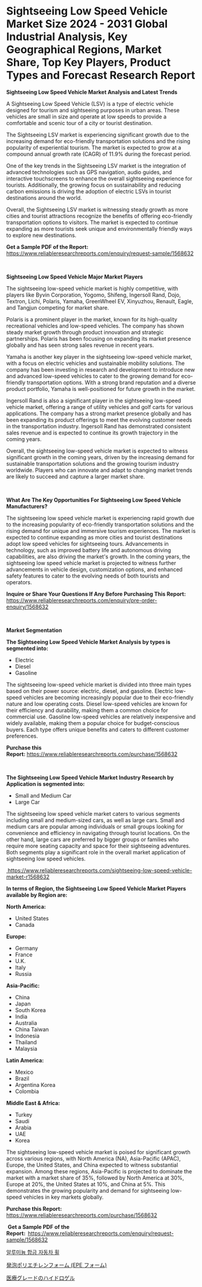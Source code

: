 <p><h1>Sightseeing Low Speed Vehicle Market Size 2024 - 2031 Global Industrial Analysis, Key Geographical Regions, Market Share, Top Key Players, Product Types and Forecast Research Report</h1></p><p><strong>Sightseeing Low Speed Vehicle Market Analysis and Latest Trends</strong></p>
<p><p>A Sightseeing Low Speed Vehicle (LSV) is a type of electric vehicle designed for tourism and sightseeing purposes in urban areas. These vehicles are small in size and operate at low speeds to provide a comfortable and scenic tour of a city or tourist destination.</p><p>The Sightseeing LSV market is experiencing significant growth due to the increasing demand for eco-friendly transportation solutions and the rising popularity of experiential tourism. The market is expected to grow at a compound annual growth rate (CAGR) of 11.9% during the forecast period.</p><p>One of the key trends in the Sightseeing LSV market is the integration of advanced technologies such as GPS navigation, audio guides, and interactive touchscreens to enhance the overall sightseeing experience for tourists. Additionally, the growing focus on sustainability and reducing carbon emissions is driving the adoption of electric LSVs in tourist destinations around the world.</p><p>Overall, the Sightseeing LSV market is witnessing steady growth as more cities and tourist attractions recognize the benefits of offering eco-friendly transportation options to visitors. The market is expected to continue expanding as more tourists seek unique and environmentally friendly ways to explore new destinations.</p></p>
<p><strong>Get a Sample PDF of the Report:&nbsp;</strong> <a href="https://www.reliableresearchreports.com/enquiry/request-sample/1568632">https://www.reliableresearchreports.com/enquiry/request-sample/1568632</a></p>
<p>&nbsp;</p>
<p><strong>Sightseeing Low Speed Vehicle Major Market Players</strong></p>
<p><p>The sightseeing low-speed vehicle market is highly competitive, with players like Byvin Corporation, Yogomo, Shifeng, Ingersoll Rand, Dojo, Textron, Lichi, Polaris, Yamaha, GreenWheel EV, Xinyuzhou, Renault, Eagle, and Tangjun competing for market share.</p><p>Polaris is a prominent player in the market, known for its high-quality recreational vehicles and low-speed vehicles. The company has shown steady market growth through product innovation and strategic partnerships. Polaris has been focusing on expanding its market presence globally and has seen strong sales revenue in recent years.</p><p>Yamaha is another key player in the sightseeing low-speed vehicle market, with a focus on electric vehicles and sustainable mobility solutions. The company has been investing in research and development to introduce new and advanced low-speed vehicles to cater to the growing demand for eco-friendly transportation options. With a strong brand reputation and a diverse product portfolio, Yamaha is well-positioned for future growth in the market.</p><p>Ingersoll Rand is also a significant player in the sightseeing low-speed vehicle market, offering a range of utility vehicles and golf carts for various applications. The company has a strong market presence globally and has been expanding its product offerings to meet the evolving customer needs in the transportation industry. Ingersoll Rand has demonstrated consistent sales revenue and is expected to continue its growth trajectory in the coming years.</p><p>Overall, the sightseeing low-speed vehicle market is expected to witness significant growth in the coming years, driven by the increasing demand for sustainable transportation solutions and the growing tourism industry worldwide. Players who can innovate and adapt to changing market trends are likely to succeed and capture a larger market share.</p></p>
<p>&nbsp;</p>
<p><strong>What Are The Key Opportunities For Sightseeing Low Speed Vehicle Manufacturers?</strong></p>
<p><p>The sightseeing low speed vehicle market is experiencing rapid growth due to the increasing popularity of eco-friendly transportation solutions and the rising demand for unique and immersive tourism experiences. The market is expected to continue expanding as more cities and tourist destinations adopt low speed vehicles for sightseeing tours. Advancements in technology, such as improved battery life and autonomous driving capabilities, are also driving the market's growth. In the coming years, the sightseeing low speed vehicle market is projected to witness further advancements in vehicle design, customization options, and enhanced safety features to cater to the evolving needs of both tourists and operators.</p></p>
<p><strong>Inquire or Share Your Questions If Any Before Purchasing This Report:</strong> <a href="https://www.reliableresearchreports.com/enquiry/pre-order-enquiry/1568632">https://www.reliableresearchreports.com/enquiry/pre-order-enquiry/1568632</a></p>
<p>&nbsp;</p>
<p><strong>Market Segmentation</strong></p>
<p><strong>The Sightseeing Low Speed Vehicle Market Analysis by types is segmented into:</strong></p>
<p><ul><li>Electric</li><li>Diesel</li><li>Gasoline</li></ul></p>
<p><p>The sightseeing low-speed vehicle market is divided into three main types based on their power source: electric, diesel, and gasoline. Electric low-speed vehicles are becoming increasingly popular due to their eco-friendly nature and low operating costs. Diesel low-speed vehicles are known for their efficiency and durability, making them a common choice for commercial use. Gasoline low-speed vehicles are relatively inexpensive and widely available, making them a popular choice for budget-conscious buyers. Each type offers unique benefits and caters to different customer preferences.</p></p>
<p><strong>Purchase this Report:&nbsp;</strong><a href="https://www.reliableresearchreports.com/purchase/1568632">https://www.reliableresearchreports.com/purchase/1568632</a></p>
<p>&nbsp;</p>
<p><strong>The Sightseeing Low Speed Vehicle Market Industry Research by Application is segmented into:</strong></p>
<p><ul><li>Small and Medium Car</li><li>Large Car</li></ul></p>
<p><p>The sightseeing low speed vehicle market caters to various segments including small and medium-sized cars, as well as large cars. Small and medium cars are popular among individuals or small groups looking for convenience and efficiency in navigating through tourist locations. On the other hand, large cars are preferred by bigger groups or families who require more seating capacity and space for their sightseeing adventures. Both segments play a significant role in the overall market application of sightseeing low speed vehicles.</p></p>
<p><a href="https://www.reliableresearchreports.com/sightseeing-low-speed-vehicle-market-r1568632">&nbsp;https://www.reliableresearchreports.com/sightseeing-low-speed-vehicle-market-r1568632</a></p>
<p><strong>In terms of Region, the Sightseeing Low Speed Vehicle Market Players available by Region are:</strong></p>
<p>
    <p> <strong> North America: </strong>
        <ul>
            <li>United States</li>
            <li>Canada</li>
        </ul>
        </p> 
    <p> <strong> Europe: </strong>
        <ul>
            <li>Germany</li>
            <li>France</li>
            <li>U.K.</li>
            <li>Italy</li>
            <li>Russia</li>
        </ul>
        </p> 
    <p> <strong> Asia-Pacific: </strong>
        <ul>
            <li>China</li>
            <li>Japan</li>
            <li>South Korea</li>
            <li>India</li>
            <li>Australia</li>
            <li>China Taiwan</li>
            <li>Indonesia</li>
            <li>Thailand</li>
            <li>Malaysia</li>
        </ul>
        </p> 
    <p> <strong> Latin America: </strong>
        <ul>
            <li>Mexico</li>
            <li>Brazil</li>
            <li>Argentina Korea</li>
            <li>Colombia</li>
        </ul>
        </p> 
    <p> <strong> Middle East & Africa: </strong>
        <ul>
            <li>Turkey</li>
            <li>Saudi</li>
            <li>Arabia</li>
            <li>UAE</li>
            <li>Korea</li>
        </ul>
    </p>
    </p>
<p><p>The sightseeing low-speed vehicle market is poised for significant growth across various regions, with North America (NA), Asia-Pacific (APAC), Europe, the United States, and China expected to witness substantial expansion. Among these regions, Asia-Pacific is projected to dominate the market with a market share of 35%, followed by North America at 30%, Europe at 20%, the United States at 10%, and China at 5%. This demonstrates the growing popularity and demand for sightseeing low-speed vehicles in key markets globally.</p></p>
<p><strong>Purchase this Report: </strong><a href="https://www.reliableresearchreports.com/purchase/1568632">https://www.reliableresearchreports.com/purchase/1568632</a></p>
<p>&nbsp;<strong>Get a Sample PDF of the Report:&nbsp;&nbsp;</strong><a href="https://www.reliableresearchreports.com/enquiry/request-sample/1568632">https://www.reliableresearchreports.com/enquiry/request-sample/1568632</a></p>
<p><strong></strong></p>
<p><p><a href="https://medium.com/@ethawolf/%EC%95%8C%EB%A3%A8%EB%AF%B8%EB%8A%84-%ED%95%A9%EA%B8%88-%EC%9E%90%EB%8F%99%EC%B0%A8-%EB%B0%94%ED%80%B4-%EC%8B%9C%EC%9E%A5-%EA%B7%9C%EB%AA%A8-%EB%B0%8F-%EC%8B%9C%EC%9E%A5-%EB%8F%99%ED%96%A5-%EC%99%84%EC%A0%84%ED%95%9C-%EC%82%B0%EC%97%85-%EA%B0%9C%EC%9A%94-2024%EB%85%84%EB%B6%80%ED%84%B0-2031%EB%85%84-37332010a2a6">알루미늄 합금 자동차 휠</a></p><p><a href="https://github.com/AylinBeier/Market-Research-Report-List-1/blob/main/1443463108338.md">発泡ポリエチレンフォーム (EPE フォーム)</a></p><p><a href="https://medium.com/@pedrogers56456/2024%E5%B9%B4%E3%81%8B%E3%82%892031%E5%B9%B4%E3%81%BE%E3%81%A7%E3%81%AE%E6%9C%9F%E9%96%93%E3%81%AB%E4%BA%88%E6%B8%AC%E3%81%95%E3%82%8C%E3%82%8B%E5%8C%BB%E7%99%82%E7%94%A8%E3%83%8F%E3%82%A4%E3%83%89%E3%83%AD%E3%82%B2%E3%83%AB%E5%B8%82%E5%A0%B4%E3%81%AE%E5%88%86%E6%9E%90%E3%81%A8%E3%82%B5%E3%82%A4%E3%82%BA-ecb70f108dca">医療グレードのハイドロゲル</a></p></p>